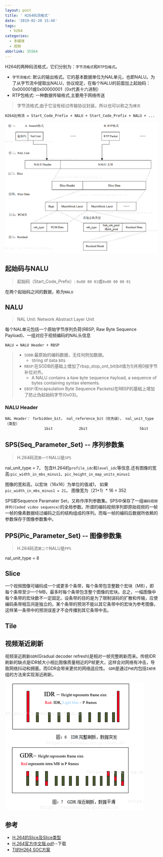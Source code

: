 ```yaml
---
layout: post
title: ' H264码流格式'
date: '2019-02-20 15:46'
tags:
  - h264
categories:
  - 多媒体
  - 视频
abbrlink: 35564
---
```


H264的两种码流格式，它们分别为：`字节流格式`和`RTP包格式`。

- `字节流格式`: 默认的输出格式。它的基本数据单位为NAL单元，也即NALU。为了从字节流中提取出NALU，协议规定，在每个NALU的前面加上起始码：0x000001或0x00000001（0x代表十六进制）
- RTP包格式: 一种数据传输格式,主要用于网络传送

> 字节流格式,由于它没有经过传输协议封装，所以也可以称之为`裸流`

```
H264比特流 = Start_Code_Prefix + NALU + Start_Code_Prefix + NALU + ...
```

<!--more-->

![H264_struct](/images/2019/02/h264_struct.png)

## 起始码与NALU

> 起始码（Start_Code_Prefix）: `0x00 00 01`或`0x00 00 00 01`

在两个起始码之间的数据，称为`NALU`

## NALU

> NAL Unit: Network Abstract Layer Unit

每个NAL单元包括一个原始字节序列负荷(RBSP, Raw Byte Sequence Payload)、一组对应于视频编码的NAL头信息

```
NALU = NALU Header + RBSP
```

> - `SODB`:最原始的编码数据，无任何附加数据。
>   - `S`tring `O`f `D`ata `B`its
> - `RBSP`:在SODB的基础上增加了rbsp_stop_ont_bit(bit值为1)并用0按字节补位对齐。
>   - A NALU contains a `R`aw `B`yte `S`equence `P`ayload, a sequence of bytes containing syntax elements.
> - `EBSP`:(Encapsulation Byte Sequence Packets)在RBSP的基础上增加了防止伪起始码字节(0x03)。

### NALU Header

```
NAL Header： forbidden_bit， nal_reference_bit（优先级）， nal_unit_type（类型）
                  1bit            2bit                        5bit
```

## SPS(Seq_Parameter_Set) -- 序列参数集

> H.264码流`第一个`NALU是`SPS`

nal_unit_type = 7， 包含H.264的`profile_idc`和`level_idc`等信息.还有图像的宽高:`pic_width_in_mbs_minus1`、`pic_height_in_map_units_minus1`

图像的宽和高，以宏块（16x16）为单位的值减1， 如果`pic_width_in_mbs_minus1 = 21`， 图像宽为（21+1）* 16 = 352

SPS即Sequence Paramater Set，又称作序列参数集。SPS中保存了一组`编码视频序列(Coded video sequence)`的全局参数。所谓的编码视频序列即原始视频的一帧一帧的像素数据经过编码之后的结构组成的序列。而每一帧的编码后数据所依赖的参数保存于图像参数集中。


## PPS(Pic_Parameter_Set) -- 图像参数集

> H.264码流`第二个`NALU是`PPS`

nal_unit_type = 8

## Slice

一个视频图像可编码成一个或更多个条带，每个条带包含整数个宏块（MB），即每个条带至少一个MB，最多时每个条带包含整个图像的宏块。总之，一幅图像中每个条带的宏块数不一定固定。设条带的目的是为了限制误码的扩散和传输，应使编码条带相互间是独立的。某个条带的预测不能以其它条带中的宏块为参考图像，这样某一条带中的预测误差才不会传播到其它条带中去。


## Tile

## 视频渐近刷新

视频渐近刷新`GDR`(Gradual decoder refresh)是相对一帧完整刷新而来。传统IDR刷新的缺点是IDR帧大小相比图像质量相近的P帧更大，这样会对网络有冲击，导致网络抖动和拥塞。而GDR会带来更优的网络适应性。
`GDR`是通过`P帧`内包括`I帧块`组的方法来实现渐近刷新。

![h264 GDR](/images/2020/11/h264_gdr.png)

## 参考

* [H.264的Slice及Slice类型](https://blog.csdn.net/wh8_2011/article/details/51163368)
* [H.264官方中文版.pdf](https://dev.tencent.com/u/Winddoing/p/blog_docs/git/raw/master/H.264官方中文版.pdf)--下载
* [TI的H264 SOC方案](https://www.cnblogs.com/huxiaopeng/p/5653816.html)
